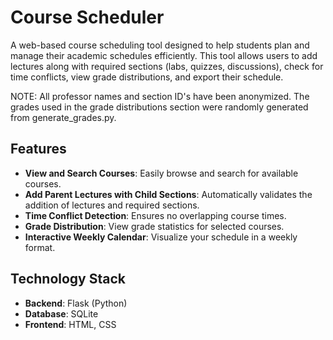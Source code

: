 # Course Scheduler

A web-based course scheduling tool designed to help students plan and manage their academic schedules efficiently. This tool allows users to add lectures along with required sections (labs, quizzes, discussions), check for time conflicts, view grade distributions, and export their schedule.

NOTE: All professor names and section ID's have been anonymized. The grades used in the grade distributions section were randomly generated from generate_grades.py. 

## Features

- **View and Search Courses**: Easily browse and search for available courses.
- **Add Parent Lectures with Child Sections**: Automatically validates the addition of lectures and required sections.
- **Time Conflict Detection**: Ensures no overlapping course times.
- **Grade Distribution**: View grade statistics for selected courses.
- **Interactive Weekly Calendar**: Visualize your schedule in a weekly format.

## Technology Stack

- **Backend**: Flask (Python)
- **Database**: SQLite
- **Frontend**: HTML, CSS


